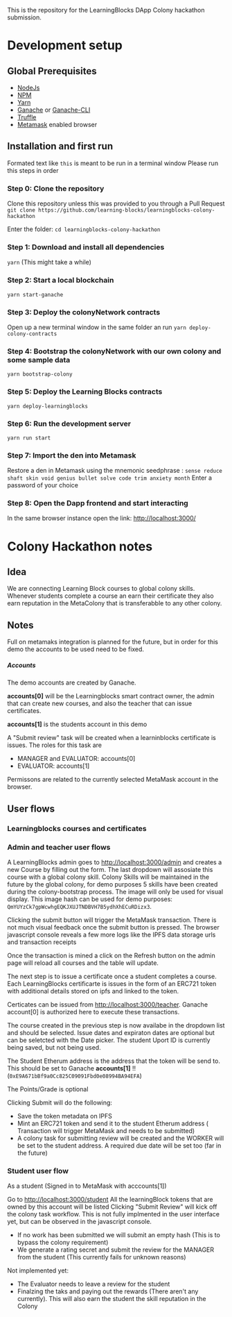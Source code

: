 This is the repository for the LearningBlocks DApp Colony hackathon submission.

# Development setup
## Global Prerequisites
- [NodeJs](https://nodejs.org)
- [NPM](https://nodejs.org)
- [Yarn](https://yarnpkg.com/en/)
- [Ganache](http://truffleframework.com/ganache/) or [Ganache-CLI](https://www.npmjs.com/package/ganache-cli)
- [Truffle](http://truffleframework.com/)
- [Metamask](https://metamask.io/) enabled browser

## Installation and first run

Formated text like `this` is meant to be run in a terminal window
Please run this steps in order 

### Step 0: Clone the repository
Clone this repository unless this was provided to you through a Pull Request
`git clone https://github.com/learning-blocks/learningblocks-colony-hackathon`

Enter the folder: 
`cd learningblocks-colony-hackathon`

### Step 1: Download and install all dependencies
`yarn`
(This might take a while)

### Step 2: Start a local blockchain
`yarn start-ganache`

### Step 3: Deploy the colonyNetwork contracts
Open up a new terminal window in the same folder an run
`yarn deploy-colony-contracts`

### Step 4: Bootstrap the colonyNetwork with our own colony and some sample data
`yarn bootstrap-colony`

### Step 5: Deploy the Learning Blocks contracts
`yarn deploy-learningblocks`


### Step 6: Run the development server
`yarn run start`

### Step 7: Import the den into Metamask
Restore a den in Metamask using the mnemonic seedphrase : `sense reduce shaft skin void genius bullet solve code trim anxiety month`
Enter a password of your choice

### Step 8: Open the Dapp frontend and start interacting
In the same browser instance open the link: 
[http://localhost:3000/](http://localhost:3000/)


# Colony Hackathon notes
## Idea
We are connecting Learning Block courses to global colony skills.
Whenever students complete a course an earn their certificate they also earn reputation in the MetaColony that is transferabble to any other colony.


## Notes
Full on metamaks integration is planned for the future, but in order for this demo the accounts to be used need to be fixed.

##### Accounts
The demo accounts are created by Ganache.

**accounts[0]** will be the Learningblocks smart contract owner, the admin that can create new courses, and also the teacher that can issue certificates.

**accounts[1]** is the students account in this demo

A "Submit review" task will be created when a learninblocks certificate is issues. The roles for this task are

- MANAGER and EVALUATOR: accounts[0]
- EVALUATOR: accounts[1]

Permissons are related to the currently selected MetaMask account in the browser.


## User flows

### Learningblocks courses and certificates

### Admin and teacher user flows
A LearningBlocks admin goes to [http://localhost:3000/admin](http://localhost:3000/admin) and creates a new Course by filling out the form. The last dropdown will assosiate this course with a global colony skill.
Colony Skills will be maintained in the future by the global colony, for demo purposes 5 skills have been created during the colony-bootstrap process.
The image will only be used for visual display. This image hash can be used for demo purposes: `QmYUYzCk7gpWcwhgEQKJXUJTNDBVH7B5ydhXhECuRDizx3`.

Clicking the submit button will trigger the MetaMask transaction.
There is not much visual feedback once the submit button is pressed. The browser javascript console reveals a few more logs like the IPFS data storage urls and transaction receipts

Once the transaction is mined a click on the Refresh button on the admin page will reload all courses and the table will update.


The next step is to issue a certificate once a student completes a course. Each LearningBlocks certificarte is issues in the form of an ERC721 token with additional details stored on ipfs and linked to the token.

Certicates can be issued from [http://localhost:3000/teacher](http://localhost:3000/teacher). Ganache account[0] is authorized here to execute these transactions.

The course created in the previous step is now availabe in the dropdown list and should be selected.
Issue dates and expiraton dates are optional but can be seletcted with the Date picker.
The student Uport ID is currently being saved, but not being used.

The Student Etherum address is the address that the token will be send to. This should be set to Ganache **accounts[1]** !! (`0xE9A671bBf9a0Cc825C09091Fbd0e08994BA94EFA`)


The Points/Grade is optional

Clicking Submit will do the following:

- Save the token metadata on IPFS
- Mint an ERC721 token and send it to the student Etherum address ( Transaction will trigger MetaMask and needs to be submitted)
- A colony task for submitting review will be created and the WORKER will be set to the student address. A required due date will be set too (far in the future)

### Student user flow

As a student (Signed in to MetaMask with acccounts[1])

Go to [http://localhost:3000/student](http://localhost:3000/student)
All the learningBlock tokens that are owned by this account will be listed
Clicking "Submit Review" will kick off the colony task workflow. This is not fully implmented in the user interface yet, but can be observed in the javascript console.

- If no work has been submitted we will submit an empty hash (This is to bypass the colony requirement)
- We generate a rating secret and submit the review for the MANAGER from the student (This currently fails for unknown reasons)

Not implemented yet:

- The Evaluator needs to leave a review for the student
- Finalzing the taks and paying out the rewards (There aren't any currently). This will also earn the student the skill reputation in the Colony




